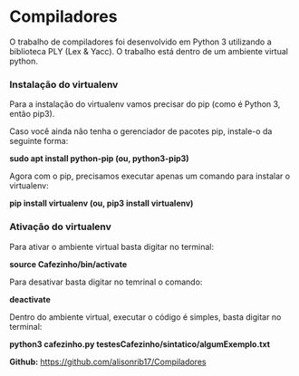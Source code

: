 # Compiladores

O trabalho de compiladores foi desenvolvido em Python 3 utilizando a biblioteca PLY (Lex & Yacc). O trabalho está dentro de um ambiente virtual python.

### Instalação do virtualenv
Para a instalação do virtualenv vamos precisar do pip (como é Python 3, então pip3).

Caso você ainda não tenha o gerenciador de pacotes pip, instale-o da seguinte forma:

**sudo apt install python-pip (ou, python3-pip3)**

Agora com o pip, precisamos executar apenas um comando para instalar o virtualenv:

**pip install virtualenv (ou, pip3 install virtualenv)**

### Ativação do virtualenv
Para ativar o ambiente virtual basta digitar no terminal:

**source Cafezinho/bin/activate**

Para desativar basta digitar no temrinal o comando:

**deactivate**

Dentro do ambiente virtual, executar o código é simples, basta digitar no terminal:

**python3 cafezinho.py testesCafezinho/sintatico/algumExemplo.txt**

**Github:** https://github.com/alisonrib17/Compiladores

